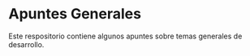 # Apuntes Generales

Este respositorio contiene algunos apuntes sobre temas generales de desarrollo.